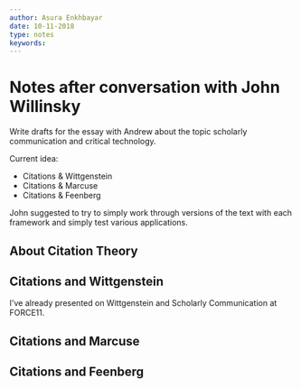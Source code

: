 ```yaml
---
author: Asura Enkhbayar
date: 10-11-2018
type: notes
keywords:
---
```


# Notes after conversation with John Willinsky

Write drafts for the essay with Andrew about the topic scholarly communication and critical technology.

Current idea:
- Citations & Wittgenstein
- Citations & Marcuse
- Citations & Feenberg

John suggested to try to simply work through versions of the text with each framework and simply test various applications.

## About Citation Theory



## Citations and Wittgenstein

I've already presented on Wittgenstein and Scholarly Communication at FORCE11.

## Citations and Marcuse

## Citations and Feenberg

